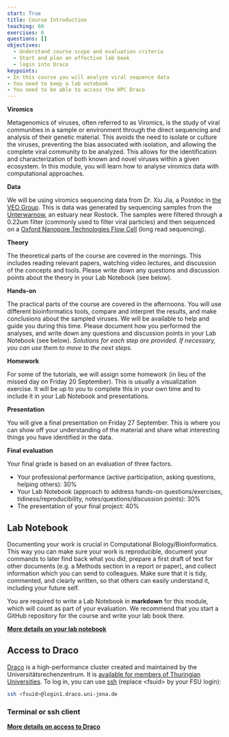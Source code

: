 ```yaml
---
start: True
title: Course Introduction
teaching: 60
exercises: 0
questions: []
objectives:
  - Understand course scope and evaluation criteria
  - Start and plan an effective lab book
  - login into Draco
keypoints:
- In this course you will analyze viral sequence data
- You need to keep a lab notebook
- You need to be able to access the HPC Draco
---
```


**Viromics** 

Metagenomics of viruses, often referred to as Viromics, is the study of viral communities in a sample or environment through the direct sequencing and analysis of their genetic material. This avoids the need to isolate or culture the viruses, preventing the bias associated with isolation, and allowing the complete viral community to be analyzed. This allows for the identification and characterization of both known and novel viruses within a given ecosystem. In this module, you will learn how to analyse viromics data with computational approaches. 

**Data** 

We will be using viromics sequencing data from Dr. Xiu Jia, a Postdoc in [the VEO  Group](https://veo.uni-jena.de/). This is data was generated by sequencing samples from the [Unterwarnow](https://maps.app.goo.gl/FaQC2h5uVYjoGH8Q8), an estuary near Rostock. The samples were filtered through a 0.22um filter (commonly used to filter viral particles) and then sequenced on a [Oxford Nanopore Technologies Flow Cell](https://nanoporetech.com/platform/technology) (long read sequencing).

**Theory** 

The theoretical parts of the course are covered in the mornings. This includes reading relevant papers, watching video lectures, and discussion of the concepts and tools. Please write down any questions and discussion points about the theory in your Lab Notebook (see below).

**Hands-on** 

The practical parts of the course are covered in the afternoons. You will use different bioinformatics tools, compare and interpret the results, and make conclusions about the sampled viruses. We will be available to help and guide you during this time. Please document how you performed the analyses, and write down any questions and discussion points in your Lab Notebook (see below).
_Solutions for each step are provided. If necessary, you can use them to move to the next steps._

**Homework** 

For some of the tutorials, we will assign some homework (in lieu of the missed day on Friday 20 September). This is usually a visualization exercise. It will be up to you to complete this in your own time and to include it in your Lab Notebook and presentations.

**Presentation** 

You will give a final presentation on Friday 27 September. This is where you can show off your understanding of the material and share what interesting things you have identified in the data.

**Final evaluation**

Your final grade is based on an evaluation of three factors.
- Your professional performance (active participation, asking questions, helping others): 30%
- Your Lab Notebook (approach to address hands-on questions/exercises, tidiness/reproducibility, notes/questions/discussion points): 30%
- The presentation of your final project: 40%

## Lab Notebook

Documenting your work is crucial in Computational Biology/Bioinformatics. This way you can make sure your work is reproducible, document your commands to later find back what you did, prepare a first draft of text for other documents (e.g. a Methods section in a report or paper), and collect information which you can send to colleagues. Make sure that it is tidy, commented, and clearly written, so that others can easily understand it, including your future self.

You are required to write a Lab Notebook in **markdown** for this module, which will count as part of your evaluation. We recommend that you start a GitHub repository for the course and write your lab book there.  

**[More details on your lab notebook](https://mgxlab.github.io/Viromics2024/labbook/index.html)**


## Access to Draco

[Draco](https://wiki.uni-jena.de/pages/viewpage.action?pageId=22453002) is a high-performance cluster created and maintained by the Universitätsrechenzentrum. It is [available for members of Thuringian Universities](http://sternb.gitpages.tpi.uni-jena.de/draco-101-2023-01/#5). To log in, you can use [ssh](http://sternb.gitpages.tpi.uni-jena.de/draco-101-2023-01/#15) (replace &lt;fsuid&gt; by your FSU login): 

```bash
ssh <fsuid>@login1.draco.uni-jena.de
```

### Terminal or ssh client

**[More details on access to Draco](https://mgxlab.github.io/Viromics2024/draco/index.html)**
